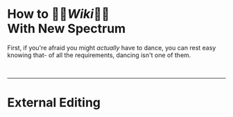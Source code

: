 # How to 💃🏼*Wiki*🕺🏼 <br />With New Spectrum

First, if you're afraid you might *actually* have to dance, you can rest easy knowing that- of all the requirements, dancing isn't one of them.

<!-- 
If it was, we just wouldn't have any Wikis at all because I am to dancing as rocks are to aviation.
 -->



<br />

---

# External Editing
